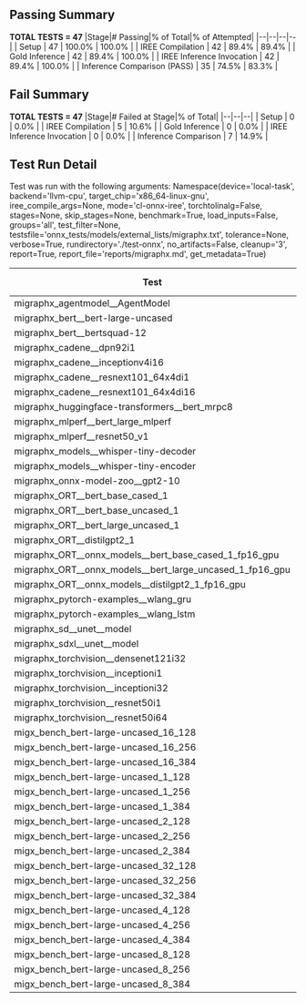## Passing Summary

**TOTAL TESTS = 47**
|Stage|# Passing|% of Total|% of Attempted|
|--|--|--|--|
| Setup | 47 | 100.0% | 100.0% |
| IREE Compilation | 42 | 89.4% | 89.4% |
| Gold Inference | 42 | 89.4% | 100.0% |
| IREE Inference Invocation | 42 | 89.4% | 100.0% |
| Inference Comparison (PASS) | 35 | 74.5% | 83.3% |
## Fail Summary

**TOTAL TESTS = 47**
|Stage|# Failed at Stage|% of Total|
|--|--|--|
| Setup | 0 | 0.0% |
| IREE Compilation | 5 | 10.6% |
| Gold Inference | 0 | 0.0% |
| IREE Inference Invocation | 0 | 0.0% |
| Inference Comparison | 7 | 14.9% |
## Test Run Detail
Test was run with the following arguments:
Namespace(device='local-task', backend='llvm-cpu', target_chip='x86_64-linux-gnu', iree_compile_args=None, mode='cl-onnx-iree', torchtolinalg=False, stages=None, skip_stages=None, benchmark=True, load_inputs=False, groups='all', test_filter=None, testsfile='onnx_tests/models/external_lists/migraphx.txt', tolerance=None, verbose=True, rundirectory='./test-onnx', no_artifacts=False, cleanup='3', report=True, report_file='reports/migraphx.md', get_metadata=True)

| Test | Exit Status | Mean Benchmark Time (ms) | Notes |
|--|--|--|--|
| migraphx_agentmodel__AgentModel | compilation | None | |
| migraphx_bert__bert-large-uncased | PASS | 376.8477986256282 | |
| migraphx_bert__bertsquad-12 | compilation | None | |
| migraphx_cadene__dpn92i1 | PASS | 176.54672047744194 | |
| migraphx_cadene__inceptionv4i16 | PASS | 5356.19505867362 | |
| migraphx_cadene__resnext101_64x4di1 | PASS | 354.9186121672392 | |
| migraphx_cadene__resnext101_64x4di16 | PASS | 5103.457469493151 | |
| migraphx_huggingface-transformers__bert_mrpc8 | PASS | 374.71905288596946 | |
| migraphx_mlperf__bert_large_mlperf | Numerics | 418.64635795354843 | |
| migraphx_mlperf__resnet50_v1 | PASS | 92.07595938018387 | |
| migraphx_models__whisper-tiny-decoder | PASS | 31.5409724346616 | |
| migraphx_models__whisper-tiny-encoder | Numerics | 180.30108428663675 | |
| migraphx_onnx-model-zoo__gpt2-10 | compilation | None | |
| migraphx_ORT__bert_base_cased_1 | PASS | 86.66906434865223 | |
| migraphx_ORT__bert_base_uncased_1 | PASS | 89.33076972053163 | |
| migraphx_ORT__bert_large_uncased_1 | PASS | 258.2172701756159 | |
| migraphx_ORT__distilgpt2_1 | PASS | 37.03602815442012 | |
| migraphx_ORT__onnx_models__bert_base_cased_1_fp16_gpu | Numerics | 84.27454096575578 | |
| migraphx_ORT__onnx_models__bert_large_uncased_1_fp16_gpu | Numerics | 243.99083976944289 | |
| migraphx_ORT__onnx_models__distilgpt2_1_fp16_gpu | Numerics | 39.75403710615401 | |
| migraphx_pytorch-examples__wlang_gru | PASS | 90.0221945097049 | |
| migraphx_pytorch-examples__wlang_lstm | PASS | 46.41345681415664 | |
| migraphx_sd__unet__model | import_model | None | |
| migraphx_sdxl__unet__model | import_model | None | |
| migraphx_torchvision__densenet121i32 | PASS | 1607.9240341981251 | |
| migraphx_torchvision__inceptioni1 | PASS | 195.79586510856947 | |
| migraphx_torchvision__inceptioni32 | PASS | 5354.3868362903595 | |
| migraphx_torchvision__resnet50i1 | PASS | 84.34682168687384 | |
| migraphx_torchvision__resnet50i64 | PASS | 5135.295471797386 | |
| migx_bench_bert-large-uncased_16_128 | PASS | 2663.2587400575476 | |
| migx_bench_bert-large-uncased_16_256 | PASS | 4207.44172980388 | |
| migx_bench_bert-large-uncased_16_384 | Numerics | 5847.491340090831 | |
| migx_bench_bert-large-uncased_1_128 | PASS | 176.80816414455572 | |
| migx_bench_bert-large-uncased_1_256 | PASS | 265.16688242554665 | |
| migx_bench_bert-large-uncased_1_384 | PASS | 375.4080931345622 | |
| migx_bench_bert-large-uncased_2_128 | PASS | 380.63664610187215 | |
| migx_bench_bert-large-uncased_2_256 | PASS | 771.9816577931246 | |
| migx_bench_bert-large-uncased_2_384 | PASS | 842.1843548615774 | |
| migx_bench_bert-large-uncased_32_128 | PASS | 5439.444250116746 | |
| migx_bench_bert-large-uncased_32_256 | PASS | 7945.76882943511 | |
| migx_bench_bert-large-uncased_32_384 | Numerics | 11494.369488209486 | |
| migx_bench_bert-large-uncased_4_128 | PASS | 706.6742032766342 | |
| migx_bench_bert-large-uncased_4_256 | PASS | 1081.146025409301 | |
| migx_bench_bert-large-uncased_4_384 | PASS | 1539.7731562455494 | |
| migx_bench_bert-large-uncased_8_128 | PASS | 1331.5884408851464 | |
| migx_bench_bert-large-uncased_8_256 | PASS | 2114.6363106866675 | |
| migx_bench_bert-large-uncased_8_384 | PASS | 2919.3321677545705 | |
